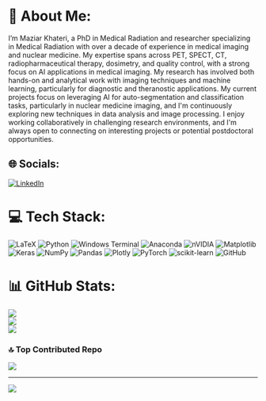 # 💫 About Me:
 I’m Maziar Khateri, a PhD in Medical Radiation and researcher specializing in Medical Radiation with over a decade of experience in medical imaging and nuclear medicine. My expertise spans across PET, SPECT, CT, radiopharmaceutical therapy, dosimetry, and quality control, with a strong focus on AI applications in medical imaging. My research has involved both hands-on and analytical work with imaging techniques and machine learning, particularly for diagnostic and theranostic applications. My current projects focus on leveraging AI for auto-segmentation and classification tasks, particularly in nuclear medicine imaging, and I'm continuously exploring new techniques in data analysis and image processing. I enjoy working collaboratively in challenging research environments, and I'm always open to connecting on interesting projects or potential postdoctoral opportunities.


## 🌐 Socials:
[![LinkedIn](https://img.shields.io/badge/LinkedIn-%230077B5.svg?logo=linkedin&logoColor=white)](https://linkedin.com/in/https://www.linkedin.com/in/maziar-khateri/) 

# 💻 Tech Stack:
![LaTeX](https://img.shields.io/badge/latex-%23008080.svg?style=for-the-badge&logo=latex&logoColor=white) ![Python](https://img.shields.io/badge/python-3670A0?style=for-the-badge&logo=python&logoColor=ffdd54) ![Windows Terminal](https://img.shields.io/badge/Windows%20Terminal-%234D4D4D.svg?style=for-the-badge&logo=windows-terminal&logoColor=white) ![Anaconda](https://img.shields.io/badge/Anaconda-%2344A833.svg?style=for-the-badge&logo=anaconda&logoColor=white) ![nVIDIA](https://img.shields.io/badge/cuda-000000.svg?style=for-the-badge&logo=nVIDIA&logoColor=green) ![Matplotlib](https://img.shields.io/badge/Matplotlib-%23ffffff.svg?style=for-the-badge&logo=Matplotlib&logoColor=black) ![Keras](https://img.shields.io/badge/Keras-%23D00000.svg?style=for-the-badge&logo=Keras&logoColor=white) ![NumPy](https://img.shields.io/badge/numpy-%23013243.svg?style=for-the-badge&logo=numpy&logoColor=white) ![Pandas](https://img.shields.io/badge/pandas-%23150458.svg?style=for-the-badge&logo=pandas&logoColor=white) ![Plotly](https://img.shields.io/badge/Plotly-%233F4F75.svg?style=for-the-badge&logo=plotly&logoColor=white) ![PyTorch](https://img.shields.io/badge/PyTorch-%23EE4C2C.svg?style=for-the-badge&logo=PyTorch&logoColor=white) ![scikit-learn](https://img.shields.io/badge/scikit--learn-%23F7931E.svg?style=for-the-badge&logo=scikit-learn&logoColor=white) ![GitHub](https://img.shields.io/badge/github-%23121011.svg?style=for-the-badge&logo=github&logoColor=white)
# 📊 GitHub Stats:
![](https://github-readme-stats.vercel.app/api?username=khaterimaziar&theme=dark&hide_border=false&include_all_commits=true&count_private=true)<br/>
![](https://github-readme-streak-stats.herokuapp.com/?user=khaterimaziar&theme=dark&hide_border=false)<br/>
![](https://github-readme-stats.vercel.app/api/top-langs/?username=khaterimaziar&theme=dark&hide_border=false&include_all_commits=true&count_private=true&layout=compact)

### 🔝 Top Contributed Repo
![](https://github-contributor-stats.vercel.app/api?username=khaterimaziar&limit=5&theme=dark&combine_all_yearly_contributions=true)

---
[![](https://visitcount.itsvg.in/api?id=khaterimaziar&icon=0&color=0)](https://visitcount.itsvg.in)

<!-- Proudly created with GPRM ( https://gprm.itsvg.in ) -->
